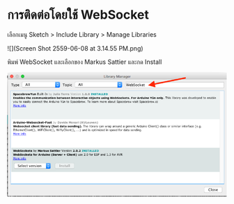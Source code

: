 # การติดต่อโดยใช้ WebSocket

เลือกเมนู Sketch > Include Library > Manage Libraries

![](Screen Shot 2559-06-08 at 3.14.55 PM.png)

พิมพ์ WebSocket และเลือกของ Markus Sattier และกด Install

![](install-websocket.png)